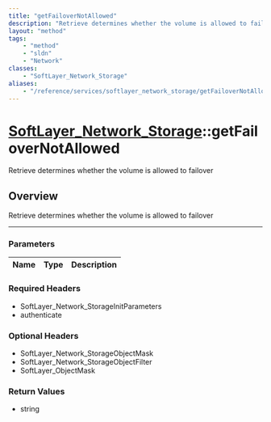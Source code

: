```yaml
---
title: "getFailoverNotAllowed"
description: "Retrieve determines whether the volume is allowed to failover"
layout: "method"
tags:
    - "method"
    - "sldn"
    - "Network"
classes:
    - "SoftLayer_Network_Storage"
aliases:
    - "/reference/services/softlayer_network_storage/getFailoverNotAllowed"
---
```

# [SoftLayer_Network_Storage](/reference/services/SoftLayer_Network_Storage)::getFailoverNotAllowed


Retrieve determines whether the volume is allowed to failover


## Overview 
Retrieve determines whether the volume is allowed to failover

-----

### Parameters 
|Name | Type | Description |
| --- | --- | --- |


### Required Headers
* SoftLayer_Network_StorageInitParameters
* authenticate


### Optional Headers
* SoftLayer_Network_StorageObjectMask
* SoftLayer_Network_StorageObjectFilter
* SoftLayer_ObjectMask

### Return Values
* string




